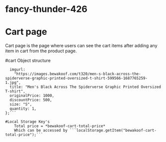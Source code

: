 # fancy-thunder-426

# Cart page

Cart page is the page where users can see the cart items after adding any item in cart from the product page.

#cart Object structure

````var obj = {
  imgurl:
    "https://images.bewakoof.com/t320/men-s-black-across-the-spiderverse-graphic-printed-oversized-t-shirt-599566-1687765259-1.jpg",
  title: "Men's Black Across The Spiderverse Graphic Printed Oversized T-shirt",
  originalPrice: 1000,
  discountPrice: 500,
  size: "S",
  quantity: 1,
};```

#Local Storage Key's
    Total price = *bewakoof-cart-total-price*
    Which can be accessed by ```localStorage.getItem("bewakoof-cart-total-price");```
````
